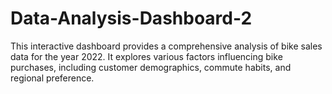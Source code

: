 # Data-Analysis-Dashboard-2
This interactive dashboard provides a comprehensive analysis of bike sales data for the year 2022. It explores various factors influencing bike purchases, including customer demographics, commute habits, and regional preference.
